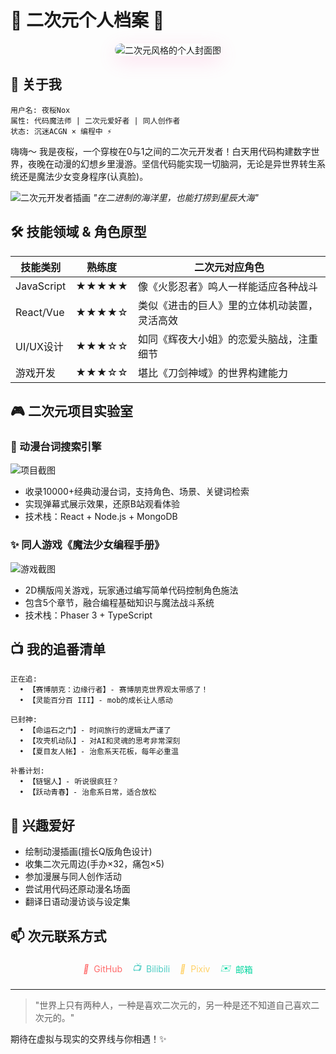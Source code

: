# 🎌 二次元个人档案 🎌

<div align="center">
  <img src="https://picsum.photos/id/96/800/400" alt="二次元风格的个人封面图" style="border-radius: 16px; box-shadow: 0 8px 30px rgba(255, 105, 180, 0.2);">
</div>

## 👋 关于我

```
用户名: 夜桜Nox
属性: 代码魔法师 | 二次元爱好者 | 同人创作者
状态: 沉迷ACGN × 编程中 ⚡
```

嗨嗨～ 我是夜桜，一个穿梭在0与1之间的二次元开发者！白天用代码构建数字世界，夜晚在动漫的幻想乡里漫游。坚信代码能实现一切脑洞，无论是异世界转生系统还是魔法少女变身程序(认真脸)。

![二次元开发者插画](https://picsum.photos/id/119/600/300)
*"在二进制的海洋里，也能打捞到星辰大海"*

## 🛠️ 技能领域 & 角色原型

| 技能类别 | 熟练度 | 二次元对应角色 |
|---------|-------|--------------|
| JavaScript | ★★★★★ | 像《火影忍者》鸣人一样能适应各种战斗 |
| React/Vue | ★★★★☆ | 类似《进击的巨人》里的立体机动装置，灵活高效 |
| UI/UX设计 | ★★★☆☆ | 如同《辉夜大小姐》的恋爱头脑战，注重细节 |
| 游戏开发 | ★★★☆☆ | 堪比《刀剑神域》的世界构建能力 |

## 🎮 二次元项目实验室

### 🌸 动漫台词搜索引擎
![项目截图](https://picsum.photos/id/201/600/300)
- 收录10000+经典动漫台词，支持角色、场景、关键词检索
- 实现弹幕式展示效果，还原B站观看体验
- 技术栈：React + Node.js + MongoDB

### ✨ 同人游戏《魔法少女编程手册》
![游戏截图](https://picsum.photos/id/169/600/300)
- 2D横版闯关游戏，玩家通过编写简单代码控制角色施法
- 包含5个章节，融合编程基础知识与魔法战斗系统
- 技术栈：Phaser 3 + TypeScript

## 📺 我的追番清单

```
正在追:
  • 【赛博朋克：边缘行者】- 赛博朋克世界观太带感了！
  • 【灵能百分百 III】- mob的成长让人感动

已封神:
  • 【命运石之门】- 时间旅行的逻辑太严谨了
  • 【攻壳机动队】- 对AI和灵魂的思考非常深刻
  • 【夏目友人帐】- 治愈系天花板，每年必重温

补番计划:
  • 【链锯人】- 听说很疯狂？
  • 【跃动青春】- 治愈系日常，适合放松
```

## 🎨 兴趣爱好

- 绘制动漫插画(擅长Q版角色设计)
- 收集二次元周边(手办×32，痛包×5)
- 参加漫展与同人创作活动
- 尝试用代码还原动漫名场面
- 翻译日语动漫访谈与设定集

## 📫 次元联系方式

<div style="display: flex; gap: 16px; justify-content: center; margin: 20px 0;">
  <a href="#" style="color: #ff6b6b; text-decoration: none; display: flex; align-items: center; gap: 8px;">
    <i>🐙</i> GitHub
  </a>
  <a href="#" style="color: #4ecdc4; text-decoration: none; display: flex; align-items: center; gap: 8px;">
    <i>📺</i> Bilibili
  </a>
  <a href="#" style="color: #ffd166; text-decoration: none; display: flex; align-items: center; gap: 8px;">
    <i>🎨</i> Pixiv
  </a>
  <a href="#" style="color: #06d6a0; text-decoration: none; display: flex; align-items: center; gap: 8px;">
    <i>✉️</i> 邮箱
  </a>
</div>

---

> "世界上只有两种人，一种是喜欢二次元的，另一种是还不知道自己喜欢二次元的。"

期待在虚拟与现实的交界线与你相遇！✨
